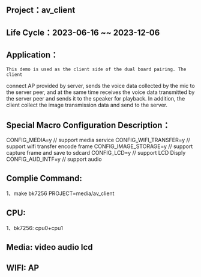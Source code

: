 ## Project：av_client

## Life Cycle：2023-06-16 ~~ 2023-12-06

## Application：
	This demo is used as the client side of the dual board pairing. The client 
connect AP provided by server, sends the voice data collected by the mic to the server peer, 
and at the same time receives the voice data transmitted by the server peer and 
sends it to the speaker for playback. In addition, the client collect the image 
transmission data and send to the server.

## Special Macro Configuration Description：
CONFIG_MEDIA=y                // support media service
CONFIG_WIFI_TRANSFER=y        // support wifi transfer encode frame
CONFIG_IMAGE_STORAGE=y        // support capture frame and save to sdcard
CONFIG_LCD=y                  // support LCD Disply
CONFIG_AUD_INTF=y             // support audio

## Complie Command:
1、make bk7256 PROJECT=media/av_client

## CPU:
1、bk7256: cpu0+cpu1

## Media: video audio lcd

## WIFI: AP
